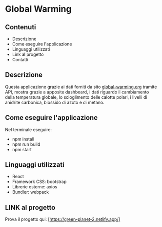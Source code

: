 # Global Warming

## Contenuti

- Descrizione
- Come eseguire l'applicazione
- Linguaggi utilizzati
- Link al progetto
- Contatti

## Descrizione

Questa applicazione grazie ai dati forniti da sito [global-warming.org](https://global-warming.org/) tramite API, mostra grazie a apposite dashboard, i dati riguardo il cambiamento della temperatura globale, lo scioglimento delle calotte polari, i livelli di anidrite carbonica, biossido di azoto e di metano.

## Come eseguire l'applicazione

Nel terminale eseguire:

- npm install
- npm run build
- npm start

## Linguaggi utilizzati

- React
- Framework CSS: bootstrap
- Librerie esterne: axios
- Bundler: webpack

## LINK al progetto

Prova il progetto qui: [https://green-planet-2.netlify.app/]
